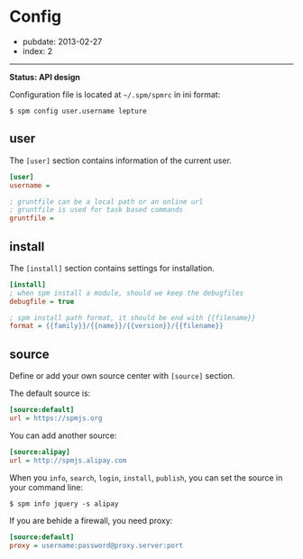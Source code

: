 # Config

- pubdate: 2013-02-27
- index: 2

-----

**Status: API design**

Configuration file is located at `~/.spm/spmrc` in ini format:

    $ spm config user.username lepture


## user

The `[user]` section contains information of the current user.

```ini
[user]
username =

; gruntfile can be a local path or an online url
; gruntfile is used for task based commands
gruntfile =
```

## install

The `[install]` section contains settings for installation.

```ini
[install]
; when spm install a module, should we keep the debugfiles
debugfile = true

; spm install path format, it should be end with {{filename}}
format = {{family}}/{{name}}/{{version}}/{{filename}}
```

## source

Define or add your own source center with `[source]` section.

The default source is:

```ini
[source:default]
url = https://spmjs.org
```

You can add another source:

```ini
[source:alipay]
url = http://spmjs.alipay.com
```

When you `info`, `search`, `login`, `install`, `publish`, you can set the source in your command line:

    $ spm info jquery -s alipay

If you are behide a firewall, you need proxy:

```ini
[source:default]
proxy = username:password@proxy.server:port
```
